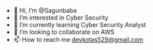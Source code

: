 - 👋 Hi, I’m @Sagunbaba
- 👀 I’m interested in Cyber Security
- 🌱 I’m currently learning Cyber Security Analyst
- 💞️ I’m looking to collaborate on AWS
- 📫 How to reach me devkotas529@gmail.com

<!---
Sagunbaba/Sagunbaba is a ✨ special ✨ repository because its `README.md` (this file) appears on your GitHub profile.
You can click the Preview link to take a look at your changes.
--->
